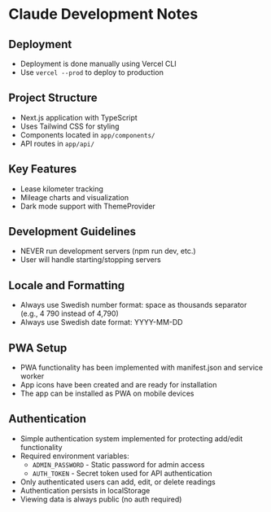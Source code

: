 # Claude Development Notes

## Deployment
- Deployment is done manually using Vercel CLI
- Use `vercel --prod` to deploy to production

## Project Structure
- Next.js application with TypeScript
- Uses Tailwind CSS for styling
- Components located in `app/components/`
- API routes in `app/api/`

## Key Features
- Lease kilometer tracking
- Mileage charts and visualization
- Dark mode support with ThemeProvider

## Development Guidelines
- NEVER run development servers (npm run dev, etc.)
- User will handle starting/stopping servers

## Locale and Formatting
- Always use Swedish number format: space as thousands separator (e.g., 4 790 instead of 4,790)
- Always use Swedish date format: YYYY-MM-DD

## PWA Setup
- PWA functionality has been implemented with manifest.json and service worker
- App icons have been created and are ready for installation
- The app can be installed as PWA on mobile devices

## Authentication
- Simple authentication system implemented for protecting add/edit functionality
- Required environment variables:
  - `ADMIN_PASSWORD` - Static password for admin access
  - `AUTH_TOKEN` - Secret token used for API authentication
- Only authenticated users can add, edit, or delete readings
- Authentication persists in localStorage
- Viewing data is always public (no auth required)